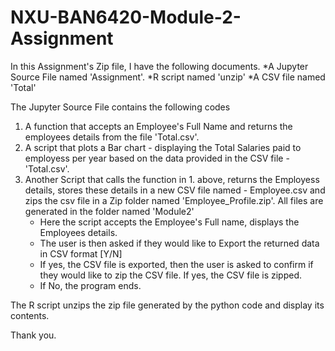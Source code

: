 # NXU-BAN6420-Module-2-Assignment
In this Assignment's Zip file, I have the following documents.
*A Jupyter Source File named 'Assignment'.
*R script named 'unzip'
*A CSV file named 'Total'

The Jupyter Source File contains the following codes
1. A function that accepts an Employee's Full Name and returns the employees details from the file 'Total.csv'.
2. A script that plots a Bar chart - displaying the Total Salaries paid to employess per year based on the data provided in the CSV file - 'Total.csv'.
3. Another Script that calls the function in 1. above, returns the Employess details, stores these details in a new CSV file named - Employee.csv and zips the csv file in a Zip folder named 'Employee_Profile.zip'. All files are generated in the folder named 'Module2'
     - Here the script accepts the Employee's Full name, displays the Employees details.
     - The user is then asked if they would like to Export the returned data in CSV format [Y/N]
     - If yes, the CSV file is exported, then the user is asked to confirm if they would like to zip the CSV file. If yes, the CSV file is zipped.
     - If No, the program ends.
  
The R script unzips the zip file generated by the python code and display its contents.

Thank you.
